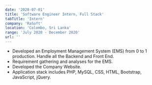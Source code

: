 ```yaml
---
date: '2020-07-01'
title: 'Software Engineer Intern, Full Stack'
tabTitle: 'Intern'
company: 'RaSoft'
location: 'Colombo, Sri Lanka'
range: 'July 2020 - December 2020'
url: ''
---
```


- Developed an Employment Management System (EMS) from 0 to 1 production. Handle all the Backend and Front End.
- Requirement gathering and analyses for the EMS.
- Developed the Company Website.
- Application stack includes PHP, MySQL, CSS, HTML, Bootstrap, JavaScript, jQuery.
